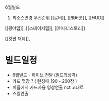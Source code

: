

6월빌드

1. 리소스변경 우선순위
[[로비]], [[멤버룸]], [[HUD]]

[[광야맵]], [[스테이지맵]], [[어나더스토리]]

[[컷씬 채티]], 



# 빌드일정 
- 6월빌드 - 하이브 전달 (빌드의성격)
- 카드 몇장 ? (  런칭때 190 - 200장  )
- 퍼즐에서 카드사용 영상연출 nct 고대로
- 스킬연출 




